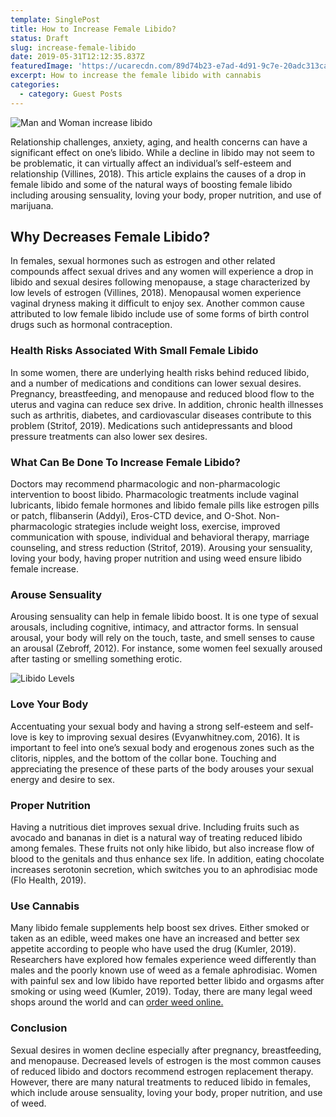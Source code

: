 ```yaml
---
template: SinglePost
title: How to Increase Female Libido?
status: Draft
slug: increase-female-libido
date: 2019-05-31T12:12:35.837Z
featuredImage: 'https://ucarecdn.com/89d74b23-e7ad-4d91-9c7e-20adc313cad0/'
excerpt: How to increase the female libido with cannabis
categories:
  - category: Guest Posts
---
```

![Man and Woman increase libido](https://ucarecdn.com/5db7bcaf-fb41-4fdf-adcb-836957c103db/)

Relationship challenges, anxiety, aging, and health concerns can have a significant effect on one’s libido. While a decline in libido may not seem to be problematic, it can virtually affect an individual’s self-esteem and relationship (Villines, 2018). This article explains the causes of a drop in female libido and some of the natural ways of boosting female libido including arousing sensuality, loving your body, proper nutrition, and use of marijuana.

## Why Decreases Female Libido?

In females, sexual hormones such as estrogen and other related compounds affect sexual drives and any women will experience a drop in libido and sexual desires following menopause, a stage characterized by low levels of estrogen (Villines, 2018). Menopausal women experience vaginal dryness making it difficult to enjoy sex. Another common cause attributed to low female libido include use of some forms of birth control drugs such as hormonal contraception.

### Health Risks Associated With Small Female Libido

In some women, there are underlying health risks behind reduced libido, and a number of medications and conditions can lower sexual desires. Pregnancy, breastfeeding, and menopause and reduced blood flow to the uterus and vagina can reduce sex drive. In addition, chronic health illnesses such as arthritis, diabetes, and cardiovascular diseases contribute to this problem (Stritof, 2019). Medications such antidepressants and blood pressure treatments can also lower sex desires.

### What Can Be Done To Increase Female Libido?

Doctors may recommend pharmacologic and non-pharmacologic intervention to boost libido. Pharmacologic treatments include vaginal lubricants, libido female hormones and libido female pills like estrogen pills or patch, flibanserin (Addyi), Eros-CTD device, and O-Shot. Non-pharmacologic strategies include weight loss, exercise, improved communication with spouse, individual and behavioral therapy, marriage counseling, and stress reduction (Stritof, 2019). Arousing your sensuality, loving your body, having proper nutrition and using weed ensure libido female increase.

### Arouse Sensuality

Arousing sensuality can help in female libido boost. It is one type of sexual arousals, including cognitive, intimacy, and attractor forms. In sensual arousal, your body will rely on the touch, taste, and smell senses to cause an arousal (Zebroff, 2012). For instance, some women feel sexually aroused after tasting or smelling something erotic.

![Libido Levels](https://ucarecdn.com/b3c0657a-5ab6-4176-8b6b-5168696463fd/)

### Love Your Body

Accentuating your sexual body and having a strong self-esteem and self-love is key to improving sexual desires (Evyanwhitney.com, 2016). It is important to feel into one’s sexual body and erogenous zones such as the clitoris, nipples, and the bottom of the collar bone. Touching and appreciating the presence of these parts of the body arouses your sexual energy and desire to sex.

### Proper Nutrition

Having a nutritious diet improves sexual drive. Including fruits such as avocado and bananas in diet is a natural way of treating reduced libido among females. These fruits not only hike libido, but also increase flow of blood to the genitals and thus enhance sex life. In addition, eating chocolate increases serotonin secretion, which switches you to an aphrodisiac mode (Flo Health, 2019).

### Use Cannabis

Many libido female supplements help boost sex drives. Either smoked or taken as an edible, weed makes one have an increased and better sex appetite according to people who have used the drug (Kumler, 2019). Researchers have explored how females experience weed differently than males and the poorly known use of weed as a female aphrodisiac. Women with painful sex and low libido have reported better libido and orgasms after smoking or using weed (Kumler, 2019). Today, there are many legal weed shops around the world and can [order weed online.](https://bestpot.ca/)

### Conclusion

Sexual desires in women decline especially after pregnancy, breastfeeding, and menopause. Decreased levels of estrogen is the most common causes of reduced libido and doctors recommend estrogen replacement therapy. However, there are many natural treatments to reduced libido in females, which include arouse sensuality, loving your body, proper nutrition, and use of weed.
